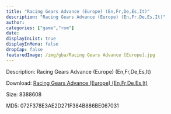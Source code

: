 ```yaml
---
title: "Racing Gears Advance (Europe) (En,Fr,De,Es,It)"
description: "Racing Gears Advance (Europe) (En,Fr,De,Es,It)"
author: 
categories: ["game","rom"]
date: 
displayInList: true
displayInMenu: false
dropCap: false
featuredImage: /img/gba/Racing Gears Advance [Europe].jpg
---
```


Description: Racing Gears Advance (Europe) (En,Fr,De,Es,It)

Download: <a style="text-decoration:underline;" href="https://mega.nz/#!jWRgCYhY!KuGvmav-zlTMdPwSzKEYb4TvL8xdyNqiLZYU2LWUCFg" target = "_blank" rel = "nofollow" > Racing Gears Advance (Europe) (En,Fr,De,Es,It)</a>

Size: 8388608

MD5: 072F378E3AE2D271F384B886BE067031

